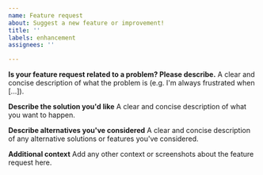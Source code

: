 ```yaml
---
name: Feature request
about: Suggest a new feature or improvement!
title: ''
labels: enhancement
assignees: ''

---
```


**Is your feature request related to a problem? Please describe.**
A clear and concise description of what the problem is (e.g. I'm always frustrated when [...]).

**Describe the solution you'd like**
A clear and concise description of what you want to happen.

**Describe alternatives you've considered**
A clear and concise description of any alternative solutions or features you've considered.

**Additional context**
Add any other context or screenshots about the feature request here.
